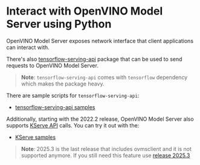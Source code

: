 # Interact with OpenVINO Model Server using Python

OpenVINO Model Server exposes network interface that client applications can interact with.

There's also [tensorflow-serving-api](https://pypi.org/project/tensorflow-serving-api/) package that can be used to send requests to OpenVINO Model Server. 

> **Note**: `tensorflow-serving-api` comes with `tensorflow` dependency which makes the package heavy.

There are sample scripts for `tensorflow-serving-api`:
- [tensorflow-serving-api samples](tensorflow-serving-api/samples)

Additionally, starting with the 2022.2 release, OpenVINO Model Server also supports [KServe API](https://github.com/kserve/kserve/blob/master/docs/predict-api/v2/required_api.md) calls. You can try it out with the:
 - [KServe samples](kserve-api/samples)

> **Note**: 2025.3 is the last release that includes ovmsclient and it is not supported anymore. If you still need this feature use [release 2025.3](https://github.com/openvinotoolkit/model_server/tree/v2025.3)